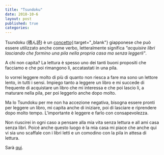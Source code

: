 ```yaml
---
title: "Tsundoku"
date: 2018-10-6
layout: post
published: true
categories: 
---
```


Tsundoku (積ん読) è un [concetto](https://en.wikipedia.org/wiki/Tsundoku){:target="_blank"} giapponese che può essere utilizzato anche come verbo, letteralmente significa *"acquisire libri lasciando che formino una pila nella propria casa ma senza leggerli"*.

A chi non capita? La lettura è spesso uno dei tanti buoni propositi che facciamo e che poi rimangono li, accatastati in una pila.

Io vorrei leggere molto di più di quanto non riesca a fare ma sono un lettore lento, in tutti i sensi. Impiego tanto a leggere un libro e mi succede di frequente di acquistare un libro che mi interessa e che poi lascio li, a maturare nella pila, per poi leggerlo anche dopo molto.

Ma lo Tsundoku per me non ha accezione negativa, bisogna essere pronti per leggere un libro, mi capita anche di iniziare, poi di lasciare e riprendere dopo molto tempo. L'importante è leggere e farlo con consapevolezza. 

Non riuscirei in ogni caso a pensare alla mia vita senza lettura e all ami casa senza libri. Poicé anche questo luogo è la mia casa mi piace che anche qui vi sia uno scaffale con i libri letti e un comodino con la pila in attesa di lettura.

Sarà [qui](https://www.marginalia.cc/tsundoku).